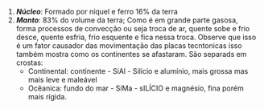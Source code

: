 1. ***Núcleo***: Formado por níquel e ferro 16% da terra
2. ***Manto***: 83% do volume da terra; Como é em grande parte gasosa, forma processos de convecção ou seja troca de ar, quente sobe e frio desce, quente esfria, frio esquente e fica nessa troca. Observe que isso é um fator causador das movimentação das placas tecntonicas isso também mostra como os continentes se afastaram. São separads em crostas:
	- Continental: continente - SiAl - Silício e alumínio, mais grossa mas mais leve e maleável
	- Ocêanica: fundo do mar - SiMa - sILÍCIO e magnésio, fina porém mais rígida. 